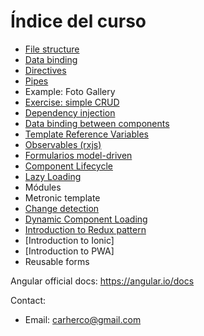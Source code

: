 # Índice del curso

- [File structure](estructura-proyecto.md)
- [Data binding](data-binding.md)
- [Directives](directives.md)
- [Pipes](pipes.md)
- Example: Foto Gallery
- [Exercise: simple CRUD](ejemplo-crud-basico.md)
- [Dependency injection](inyeccion-dependencias.md)
- [Data binding between components](input-binding.md)
- [Template Reference Variables](template-reference-variables.md)
- [Observables (rxjs)](observables.md)
- [Formularios model-driven](forms-model-driven.md)
- [Component Lifecycle](lifecycle.md)
- [Lazy Loading](lazy-loading.md)
- Módules
- Metronic template
- [Change detection](deteccion-cambios.md)
- [Dynamic Component Loading](dynamic-components.md)
- [Introduction to Redux pattern](redux.md)
- [Introduction to Ionic]
- [Introduction to PWA]
- Reusable forms



Angular official docs: https://angular.io/docs

Contact:

- Email: carherco@gmail.com